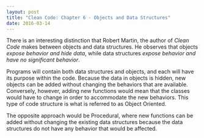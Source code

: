 ```yaml
---
layout: post
title: "Clean Code: Chapter 6 - Objects and Data Structures"
date: 2016-03-14
---
```


There is an interesting distinction that Robert Martin, the author of *Clean Code* makes between objects and data structures. He observes that objects *expose behavior and hide data*, while data structures *expose behavior and have no significant behavior*. 

Programs will contain both data structures and objects, and each will have its purpose within the code. Because the data in objects is hidden, new objects can be added without changing the behaviors that are available. Conversely, however, adding new functions would mean that the classes would have to change in order to accommodate the new behaviors. This type of code structure is what is referred to as Object Oriented. 

The opposite approach would be Procedural, where new functions can be added without changing the existing data structures because the data structures do not have any behavior that would be affected. 
